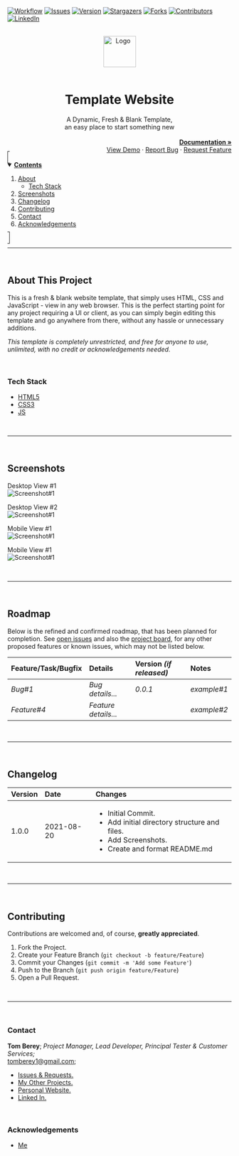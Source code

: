 <!--
*** Using markdown "reference style" links for readability.
*** Reference links are enclosed in brackets [ ] instead of parentheses ( ).
*** See the bottom of this document for the declaration of the reference variables.
*** https://www.markdownguide.org/basic-syntax/#reference-style-links
-->

<!-- PROJECT SHIELDS/BADGES -->
[![Workflow][workflow-shield]][workflow-url]
[![Issues][issues-shield]][issues-url]
[![Version][version-shield]][version-url]
[![Stargazers][stars-shield]][stars-url]
[![Forks][forks-shield]][forks-url]
[![Contributors][contributors-shield]][contributors-url]
[![LinkedIn][linkedin-shield]][linkedin-url]



<!-- PROJECT LOGO & TITLE -->
<br>
<div align="center">
  <a href="https://github.com/tberey">
    <img src="assets/html5.png" alt="Logo" width="73" height="70">
  </a><br><br>
  <div align="center"><h1>Template Website</h1>A Dynamic, Fresh & Blank Template,<br>an easy place to start something new</div>
  <div align="right">
    <br>
    <a href="https://github.com/tberey/html-css-js-blank-website-template/blob/master/README.md"><strong>Documentation »</strong></a>
    <br>
    <a href="#usage">View Demo</a>
    ·
    <a href="https://github.com/tberey/html-css-js-blank-website-template/issues">Report Bug</a>
    ·
    <a href="https://github.com/tberey/html-css-js-blank-website-template/issues">Request Feature</a>
  </div>
</div>



<!-- TABLE OF CONTENTS -->
<details open="open" style="padding:4px;display:inline;border-width:1px;border-style:solid;">
  <summary><b style="display: inline-block"><u>Contents</u></b></summary>
    <ol>
        <li>
        <a href="#about-this-project">About</a>
        <ul>
            <li><a href="#tech-stack">Tech Stack</a></li>
        </ul>
        </li>
        <li><a href="#screenshots">Screenshots</a></li>
        <li><a href="#changelog">Changelog</a></li>
        <li><a href="#contributing">Contributing</a></li>
        <li><a href="#contact">Contact</a></li>
        <li><a href="#acknowledgements">Acknowledgements</a></li>
    </ol>
</details><hr><br>



<!-- ABOUT THis PROJECT -->
## About This Project
This is a fresh & blank website template, that simply uses HTML, CSS and JavaScript - view in any web browser. This is the perfect starting point for any project requiring a UI or client, as you can simply begin editing this template and go anywhere from there, without any hassle or unnecessary additions.

*This template is completely unrestricted, and free for anyone to use, unlimited, with no credit or acknowledgements needed.*

<br>

### Tech Stack
* [HTML5](https://en.wikipedia.org/wiki/HTML5)
* [CSS3](https://en.wikipedia.org/wiki/CSS)
* [JS](https://en.wikipedia.org/wiki/JavaScript)

<br><hr><br>



<!-- USAGE EXAMPLES -->
## Screenshots

Desktop View #1<br>
![Screenshot#1](https://github.com/tberey/html-css-js-blank-website-template/blob/master/screenshots/desktop1.png?raw=true)

Desktop View #2<br>
![Screenshot#1](https://github.com/tberey/html-css-js-blank-website-template/blob/master/screenshots/desktop2.png?raw=true)

Mobile View #1<br>
![Screenshot#1](https://github.com/tberey/html-css-js-blank-website-template/blob/master/screenshots/mobile1.png?raw=true)

Mobile View #1<br>
![Screenshot#1](https://github.com/tberey/html-css-js-blank-website-template/blob/master/screenshots/mobile2.png?raw=true)

<br><hr><br>



<!-- ROADMAP -->
## Roadmap
Below is the refined and confirmed roadmap, that has been planned for completion. See [open issues][issues-url] and also the [project board][project-url], for any other proposed features or known issues, which may not be listed below.

| Feature/Task/Bugfix | Details | Version <i>(if released)</i> | Notes |
|:---|:---|:---|:---|
| <i>Bug#1</i> | <i>Bug details...</i> | <i>0.0.1</i> | <i>example#1</i> |
| <i>Feature#4</i> | <i>Feature details...</i> |   | <i>example#2</i> |

<br><hr><br>



<!-- CHANGELOG -->
## Changelog

| Version | Date | Changes |
|:---|:---|:---|
| 1.0.0 | 2021-08-20 | <ul><li>Initial Commit.</li><li>Add initial directory structure and files.</li><li>Add Screenshots.</li><li>Create and format README.md</li></ul> |

<br><hr><br>



<!-- CONTRIBUTING -->
## Contributing
Contributions are welcomed and, of course, **greatly appreciated**.

1. Fork the Project.
2. Create your Feature Branch (`git checkout -b feature/Feature`)
3. Commit your Changes (`git commit -m 'Add some Feature'`)
4. Push to the Branch (`git push origin feature/Feature`)
5. Open a Pull Request.

<br><hr><br>



<!-- CONTACT -->
### Contact

<b>Tom Berey</b>; <i>Project Manager, Lead Developer, Principal Tester & Customer Services;</i><br>tomberey1@gmail.com;

* [Issues & Requests.][issues-url]
* [My Other Projects.](https://github.com/tberey?tab=repositories)
* [Personal Website.](https://tberey.github.io/)
* [Linked In.](https://uk.linkedin.com/in/thomas-berey)

<br>

<!-- ACKNOWLEDGEMENTS -->
### Acknowledgements

* [Me](https://github.com/tberey)





<!-- SPECIFIC URLS - NEED CHANGING PER PROJECT -->
<!-- https://www.markdownguide.org/basic-syntax/#reference-style-links -->
[workflow-shield]: https://github.com/tberey/html-css-js-blank-website-template/actions/workflows/codeql-analysis.yml/badge.svg
[workflow-url]: https://github.com/tberey/html-css-js-blank-website-template/actions
[version-shield]: https://img.shields.io/github/v/release/tberey/html-css-js-blank-website-template
[version-url]: https://github.com/tberey/html-css-js-blank-website-template/releases/
[stars-shield]: https://img.shields.io/github/stars/tberey/html-css-js-blank-website-template.svg
[stars-url]: https://github.com/tberey/html-css-js-blank-website-template/stargazers
[contributors-shield]: https://img.shields.io/github/contributors/tberey/html-css-js-blank-website-template.svg
[contributors-url]: https://github.com/tberey/html-css-js-blank-website-template/graphs/contributors
[forks-shield]: https://img.shields.io/github/forks/tberey/html-css-js-blank-website-template.svg
[forks-url]: https://github.com/tberey/html-css-js-blank-website-template/network/members
[issues-shield]: https://img.shields.io/github/issues/tberey/html-css-js-blank-website-template.svg
[issues-url]: https://github.com/tberey/html-css-js-blank-website-template/issues
[linkedin-shield]: https://img.shields.io/badge/-LinkedIn-black.svg?logo=linkedin&colorB=555
[linkedin-url]: https://uk.linkedin.com/in/thomas-berey
[project-url]: https://github.com/tberey/html-css-js-blank-website-template/projects